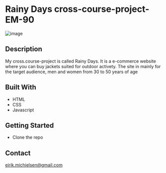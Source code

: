 # Rainy Days cross-course-project-EM-90

![image](cross-course-project-EM-90/ny-rainy-days-code/rainyDays-photos/Cross-course-project.PNG)

## Description

My cross.course-project is called Rainy Days. It is a e-commerce website where you can buy jackets suited for outdoor activety.
The site in mainly for the target audience, men and women from 30 to 50 years of age

## Built With

- HTML
- CSS
- Javascript

## Getting Started

- Clone the repo


## Contact

eirik.michielsen@gmail.com
